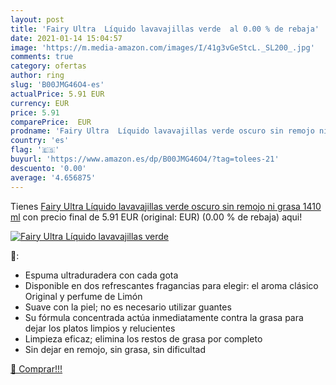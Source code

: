 ```yaml
---
layout: post
title: 'Fairy Ultra  Líquido lavavajillas verde  al 0.00 % de rebaja'
date: 2021-01-14 15:04:57
image: 'https://m.media-amazon.com/images/I/41g3vGeStcL._SL200_.jpg'
comments: true
category: ofertas
author: ring
slug: 'B00JMG46O4-es'
actualPrice: 5.91 EUR
currency: EUR
price: 5.91
comparePrice:  EUR
prodname: 'Fairy Ultra  Líquido lavavajillas verde oscuro sin remojo ni grasa 1410 ml'
country: 'es'
flag: '🇪🇸'
buyurl: 'https://www.amazon.es/dp/B00JMG46O4/?tag=tolees-21'
descuento: '0.00'
average: '4.656875'
---
```


Tienes [Fairy Ultra  Líquido lavavajillas verde oscuro sin remojo ni grasa 1410 ml](https://www.amazon.es/dp/B00JMG46O4/?tag=tolees-21) con precio final de  5.91 EUR (original:  EUR) (0.00 %  de rebaja) aqui!

[![Fairy Ultra  Líquido lavavajillas verde ](https://m.media-amazon.com/images/I/41g3vGeStcL._SL200_.jpg)](https://www.amazon.es/dp/B00JMG46O4/?tag=tolees-21)

🔎:

- Espuma ultraduradera con cada gota
- Disponible en dos refrescantes fragancias para elegir: el aroma clásico Original y perfume de Limón
- Suave con la piel; no es necesario utilizar guantes
- Su fórmula concentrada actúa inmediatamente contra la grasa para dejar los platos limpios y relucientes
- Limpieza eficaz; elimina los restos de grasa por completo
- Sin dejar en remojo, sin grasa, sin dificultad

[🛒 Comprar!!!](https://www.amazon.es/dp/B00JMG46O4/?tag=tolees-21)
